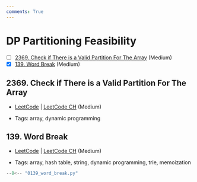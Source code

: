 ```yaml
---
comments: True
---
```


# DP Partitioning Feasibility

- [ ] [2369. Check if There is a Valid Partition For The Array](https://leetcode.cn/problems/check-if-there-is-a-valid-partition-for-the-array/) (Medium)
- [x] [139. Word Break](https://leetcode.cn/problems/word-break/) (Medium)

## 2369. Check if There is a Valid Partition For The Array

-   [LeetCode](https://leetcode.com/problems/check-if-there-is-a-valid-partition-for-the-array/) | [LeetCode CH](https://leetcode.cn/problems/check-if-there-is-a-valid-partition-for-the-array/) (Medium)

-   Tags: array, dynamic programming

## 139. Word Break

-   [LeetCode](https://leetcode.com/problems/word-break/) | [LeetCode CH](https://leetcode.cn/problems/word-break/) (Medium)

-   Tags: array, hash table, string, dynamic programming, trie, memoization

```python title="139. Word Break - Python Solution"
--8<-- "0139_word_break.py"
```
